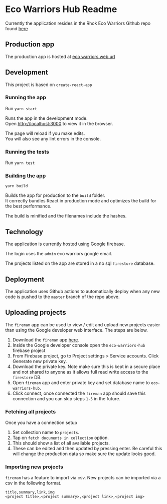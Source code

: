 # Eco Warriors Hub Readme

Currently the application resides in the Rhok Eco Warriors Github repo found [here](https://github.com/RHoKAustralia/eco-warriors-hub-web)

## Production app

The production app is hosted at [eco warriors web url](https://eco-warriors-hub.web.app/)

## Development

This project is based on `create-react-app` 

### Running the app

Run `yarn start`

Runs the app in the development mode.\
Open [http://localhost:3000](http://localhost:3000) to view it in the browser.

The page will reload if you make edits.\
You will also see any lint errors in the console.

### Running the tests

Run `yarn test`

### Building the app

`yarn build`

Builds the app for production to the `build` folder.\
It correctly bundles React in production mode and optimizes the build for the best performance.

The build is minified and the filenames include the hashes.

## Technology

The application is currently hosted using Google firebase.

The login uses the `admin` eco warriors google email.

The projects listed on the app are stored in a no sql `firestore` database.

## Deployment

The application uses Github actions to automatically deploy when any new code is pushed to the `master` branch of the repo above.

## Uploading projects

The `fireman` app can be used to view / edit and upload new projects easier than using the Google developer web interface. The steps are below.

1. Download the `fireman` app [here](https://getfireman.com/).
2. Inside the Google developer console open the `eco-warriors-hub` firebase project
3. From Firebase project, go to Project settings > Service accounts. Click Generate new private key.
4. Download the private key. Note make sure this is kept in a secure place and not shared to anyone as it allows full read write access to the `firestore` DB.
5. Open `fireman` app and enter private key and set database name to `eco-warriors-hub`.
6. Click connect, once connected the `fireman` app should save this connection and you can skip steps `1-5` in the future.

### Fetching all projects

Once you have a connection setup

1. Set collection name to `projects`.
2. Tap on `fetch documents in collection` option.
3. This should show a list of all available projects.
4. These can be edited and then updated by pressing enter. Be careful this will change the production data so make sure the update looks good.

### Importing new projects

`fireman` has a feature to import via csv. New projects can be imported via a csv in the following format.

```
title,summary,link,img
<project title>,<project summary>,<project link>,<project img>
```
